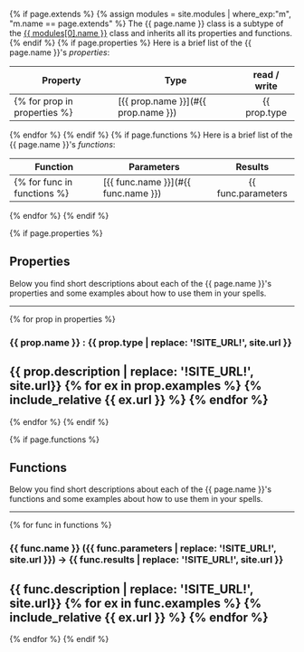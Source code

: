 {% if page.extends %}
{% assign modules = site.modules | where_exp:"m", "m.name == page.extends" %}
The {{ page.name }} class is a subtype of the <a href="{{ modules[0].url }}">{{ modules[0].name }}</a> class and inherits all its properties and functions.
{% endif %}
{% if page.properties %}
Here is a brief list of the {{ page.name }}'s *properties*:

| Property             | Type          | read / write |
| ---------------------|---------------| :-----------:|
{% for prop in properties %}| [{{ prop.name }}](#{{ prop.name }}) | {{ prop.type | replace: '!SITE_URL!', site.url }} | {{ prop.access }} |
{% endfor %}
{% endif %}
{% if page.functions %}
Here is a brief list of the {{ page.name }}'s *functions*:

| Function             | Parameters    | Results      |
| ---------------------|---------------| :-----------:|
{% for func in functions %}| [{{ func.name }}](#{{ func.name }}) | {{ func.parameters | replace: '!SITE_URL!', site.url }} | {{ func.results | replace: '!SITE_URL!', site.url }} |
{% endfor %}
{% endif %}

{% if page.properties %}
## Properties

Below you find short descriptions about each of the {{ page.name }}'s properties
and some examples about how to use them in your spells.

---
{% for prop in properties %}
<a style="position:relative; top:-70px; display:block;" name="{{ prop.name }}"></a>
### {{ prop.name }} : {{ prop.type | replace: '!SITE_URL!', site.url }}

{{ prop.description | replace: '!SITE_URL!', site.url}}
{% for ex in prop.examples %}
{% include_relative {{ ex.url }} %}
{% endfor %}
---
{% endfor %}
{% endif %}

{% if page.functions %}
## Functions

Below you find short descriptions about each of the {{ page.name }}'s functions
and some examples about how to use them in your spells.

---
{% for func in functions %}
<a style="position:relative; top:-70px; display:block;" name="{{ func.name }}"></a>
### {{ func.name }} ({{ func.parameters | replace: '!SITE_URL!', site.url }}) -> {{ func.results | replace: '!SITE_URL!', site.url }}

{{ func.description | replace: '!SITE_URL!', site.url}}
{% for ex in func.examples %}
{% include_relative {{ ex.url }} %}
{% endfor %}
---
{% endfor %}
{% endif %}

